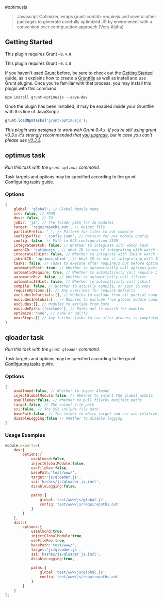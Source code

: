 #optimusjs

> Javascript Optimizer, wraps grunt-contrib-requirejs and several other packages to generate carefully optimized JS by environment with a convention over configuration approach (Very Alpha)

## Getting Started
This plugin requires Grunt `~0.4.0`

This plugin requires Grunt `~0.4.0`

If you haven't used [Grunt](http://gruntjs.com/) before, be sure to check out the [Getting Started](http://gruntjs.com/getting-started) guide, as it explains how to create a [Gruntfile](http://gruntjs.com/sample-gruntfile) as well as install and use Grunt plugins. Once you're familiar with that process, you may install this plugin with this command:

```shell
npm install grunt-optimusjs --save-dev
```

Once the plugin has been installed, it may be enabled inside your Gruntfile with this line of JavaScript:

```js
grunt.loadNpmTasks('grunt-optimusjs');
```

*This plugin was designed to work with Grunt 0.4.x. If you're still using grunt v0.3.x it's strongly recommended that [you upgrade](http://gruntjs.com/upgrading-from-0.3-to-0.4), but in case you can't please use [v0.3.3](https://github.com/gruntjs/grunt-contrib-requirejs/tree/grunt-0.3-stable).*



## optimus task
_Run this task with the `grunt optimus` command._

Task targets and options may be specified according to the grunt [Configuring tasks](http://gruntjs.com/configuring-tasks) guide.
### Options

```js
{
	global: 'global', // Global Module Name
	src: false, // FROM
	dest: false, // TO
	jsDir: 'js', // The folder path for JS modules
	target: 'requirepaths.out', // Output file
	partialPrefix: '_', // Pattern for files to not compile
	configSuffix: '.config.json', // Pattern for per module config
	config: false, // Path to RJS configuration JSON
	integrateWatch: false, // Whether to integrate with watch task
	watchID: 'optimusjs', // What ID to use if integrating with watch task
	integrateJSHint: false, // Whether to integrate with JSHint watch task
	jshintID: 'optimusjshint', // What ID to use if integrating with JSHint watch task
	tasks: false, // Tasks to execute after requirejs but before optimus-post
	automaticPost: true, // Whether to automatically call optimus-post
	automaticRequire: true, // Whether to automatically call require if compiling
	automaticRev: false, // Whether to automatically call filerev
	automaticJSHint: false, // Whether to automatically call jshint
	compile: false, // Whether to actually compile, or just to copy
	requireOptions:{}, // Any overrides for require defaults
	excludesInPartials:[], // Modules to exclude from all partial compiles
	excludesInGlobal:[], // Modules to exclude from global module compile
	excludes:[], // Modules to exclude from both
	excludePaths:['exclude'], // Paths not to search for modules
	optimize:'none', // none or uglify
	nextSteps:[] // Any further tasks to run after process is completed
}
```

## qloader task
_Run this task with the `grunt qloader` command._

Task targets and options may be specified according to the grunt [Configuring tasks](http://gruntjs.com/configuring-tasks) guide.
### Options

```js
{
	useAlmond:false, // Whether to inject Almond
	injectGlobalModule:false, // Whether to inject the global module
	useFileRev:false, // Whether to pull filerev manifest paths
	target:false, // The output file path
	ssi:false, // The SSI include file path
	basePath:false, // The folder to which target and ssi are relative
	disableLogging:false // Whether to disable logging
}
```



### Usage Examples

```js
module.exports={
	dev:{
		options:{
			useAlmond:false,
			injectGlobalModule:false,
			useFileRev:false,
			basePath:'test/www/',
			target:'js/qloader.js',
			ssi:'hashes/js/qloader.js.incl',
			disableLogging:false,
			
			paths:{
				global:'test/www/js/global.js',
				config:'test/www/js/requirepaths.out'
			}
		}
	},
	dist:{
		options:{
			useAlmond:true,
			injectGlobalModule:true,
			useFileRev:true,
			basePath:'test/www/',
			target:'js/qloader.js',
			ssi:'hashes/js/qloader.js.incl',
			disableLogging:true,
			
			paths:{
				global:'test/www/js/global.js',
				config:'test/www/js/requirepaths.out'
			}
		}
	}
};
```
